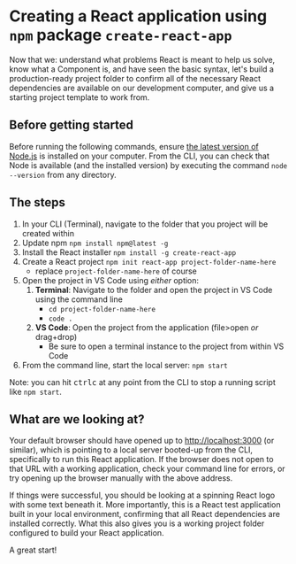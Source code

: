 # Creating a React application using `npm` package `create-react-app`

Now that we: understand what problems React is meant to help us solve, know what a Component is, and have seen the basic syntax, let's build a production-ready project folder to confirm all of the necessary React dependencies are available on our development computer, and give us a starting project template to work from.

## Before getting started

Before running the following commands, ensure [the latest version of Node.js](https://nodejs.org/en/) is installed on your computer. From the CLI, you can check that Node is available (and the installed version) by executing the command `node --version` from any directory.

## The steps

1. In your CLI (Terminal), navigate to the folder that you project will be created within
2. Update npm `npm install npm@latest -g`
3. Install the React installer `npm install -g create-react-app`
4. Create a React project `npm init react-app project-folder-name-here`
   * replace `project-folder-name-here` of course
5. Open the project in VS Code using _either_ option:
   1. **Terminal**: Navigate to the folder and open the project in VS Code using the command line
       * `cd project-folder-name-here`
       * `code .`
   2. **VS Code**: Open the project from the application (file>open _or_ drag+drop)
       * Be sure to open a terminal instance to the project from within VS Code
6. From the command line, start the local server: `npm start`

Note: you can hit <kbd>ctrl</kbd><kbd>c</kbd> at any point from the CLI to stop a running script like `npm start`.

## What are we looking at?

Your default browser should have opened up to <http://localhost:3000> (or similar), which is pointing to a local server booted-up from the CLI, specifically to run this React application. If the browser does not open to that URL with a working application, check your command line for errors, or try opening up the browser manually with the above address.

If things were successful, you should be looking at a spinning React logo with some text beneath it. More importantly, this is a React test application built in your local environment, confirming that all React dependencies are installed correctly. What this also gives you is a working project folder configured to build your React application. 

A great start!
